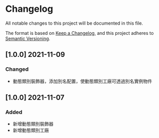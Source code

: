 # Changelog

All notable changes to this project will be documented in this file.

The format is based on [Keep a Changelog](https://keepachangelog.com/en/1.0.0/),
and this project adheres to [Semantic Versioning](https://semver.org/spec/v2.0.0.html).

## [1.0.0] 2021-11-09

### Changed

- 動態類別裝飾器，添加別名配置，使動態類別工廠可透過別名實例物件

## [1.0.0] 2021-11-07

### Added

- 新增動態類別裝飾器
- 新增動態類別工廠